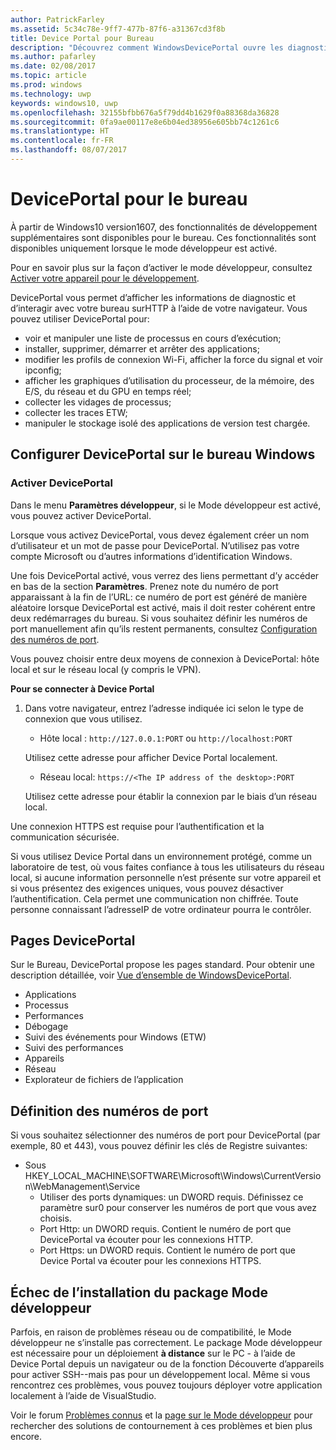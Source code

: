 ```yaml
---
author: PatrickFarley
ms.assetid: 5c34c78e-9ff7-477b-87f6-a31367cd3f8b
title: Device Portal pour Bureau
description: "Découvrez comment WindowsDevicePortal ouvre les diagnostics et l’automatisation sur votre bureau Windows."
ms.author: pafarley
ms.date: 02/08/2017
ms.topic: article
ms.prod: windows
ms.technology: uwp
keywords: windows10, uwp
ms.openlocfilehash: 32155bfbb676a5f79dd4b1629f0a88368da36828
ms.sourcegitcommit: 0fa9ae00117e8e6b04ed38956e605bb74c1261c6
ms.translationtype: HT
ms.contentlocale: fr-FR
ms.lasthandoff: 08/07/2017
---
```

# <a name="device-portal-for-desktop"></a>DevicePortal pour le bureau

À partir de Windows10 version1607, des fonctionnalités de développement supplémentaires sont disponibles pour le bureau. Ces fonctionnalités sont disponibles uniquement lorsque le mode développeur est activé.

Pour en savoir plus sur la façon d’activer le mode développeur, consultez [Activer votre appareil pour le développement](../get-started/enable-your-device-for-development.md).

DevicePortal vous permet d’afficher les informations de diagnostic et d’interagir avec votre bureau surHTTP à l’aide de votre navigateur. Vous pouvez utiliser DevicePortal pour:
- voir et manipuler une liste de processus en cours d’exécution;
- installer, supprimer, démarrer et arrêter des applications;
- modifier les profils de connexion Wi-Fi, afficher la force du signal et voir ipconfig;
- afficher les graphiques d’utilisation du processeur, de la mémoire, des E/S, du réseau et du GPU en temps réel;
- collecter les vidages de processus;
- collecter les traces ETW; 
- manipuler le stockage isolé des applications de version test chargée.

## <a name="set-up-device-portal-on-windows-desktop"></a>Configurer DevicePortal sur le bureau Windows

### <a name="turn-on-device-portal"></a>Activer DevicePortal

Dans le menu **Paramètres développeur**, si le Mode développeur est activé, vous pouvez activer DevicePortal.  

Lorsque vous activez DevicePortal, vous devez également créer un nom d’utilisateur et un mot de passe pour DevicePortal. N’utilisez pas votre compte Microsoft ou d’autres informations d’identification Windows.  

Une fois DevicePortal activé, vous verrez des liens permettant d’y accéder en bas de la section **Paramètres**. Prenez note du numéro de port apparaissant à la fin de l’URL: ce numéro de port est généré de manière aléatoire lorsque DevicePortal est activé, mais il doit rester cohérent entre deux redémarrages du bureau. Si vous souhaitez définir les numéros de port manuellement afin qu’ils restent permanents, consultez [Configuration des numéros de port](device-portal-desktop.md#setting-port-numbers).

Vous pouvez choisir entre deux moyens de connexion à DevicePortal: hôte local et sur le réseau local (y compris le VPN).

**Pour se connecter à Device Portal**

1. Dans votre navigateur, entrez l’adresse indiquée ici selon le type de connexion que vous utilisez.

    - Hôte local : `http://127.0.0.1:PORT` ou `http://localhost:PORT`

    Utilisez cette adresse pour afficher Device Portal localement.
    
    - Réseau local: `https://<The IP address of the desktop>:PORT`

    Utilisez cette adresse pour établir la connexion par le biais d’un réseau local.

Une connexion HTTPS est requise pour l’authentification et la communication sécurisée.

Si vous utilisez Device Portal dans un environnement protégé, comme un laboratoire de test, où vous faites confiance à tous les utilisateurs du réseau local, si aucune information personnelle n’est présente sur votre appareil et si vous présentez des exigences uniques, vous pouvez désactiver l’authentification. Cela permet une communication non chiffrée. Toute personne connaissant l’adresseIP de votre ordinateur pourra le contrôler.

## <a name="device-portal-pages"></a>Pages DevicePortal

Sur le Bureau, DevicePortal propose les pages standard. Pour obtenir une description détaillée, voir [Vue d’ensemble de WindowsDevicePortal](device-portal.md).

- Applications
- Processus
- Performances
- Débogage
- Suivi des événements pour Windows (ETW)
- Suivi des performances
- Appareils
- Réseau
- Explorateur de fichiers de l’application 

## <a name="setting-port-numbers"></a>Définition des numéros de port

Si vous souhaitez sélectionner des numéros de port pour DevicePortal (par exemple, 80 et 443), vous pouvez définir les clés de Registre suivantes:

- Sous HKEY_LOCAL_MACHINE\SOFTWARE\Microsoft\Windows\CurrentVersion\WebManagement\Service
    - Utiliser des ports dynamiques: un DWORD requis. Définissez ce paramètre sur0 pour conserver les numéros de port que vous avez choisis.
    - Port Http: un DWORD requis. Contient le numéro de port que DevicePortal va écouter pour les connexions HTTP.  
    - Port Https: un DWORD requis. Contient le numéro de port que Device Portal va écouter pour les connexions HTTPS.

## <a name="failure-to-install-developer-mode-package"></a>Échec de l’installation du package Mode développeur
Parfois, en raison de problèmes réseau ou de compatibilité, le Mode développeur ne s’installe pas correctement. Le package Mode développeur est nécessaire pour un déploiement **à distance** sur le PC - à l’aide de Device Portal depuis un navigateur ou de la fonction Découverte d’appareils pour activer SSH--mais pas pour un développement local.  Même si vous rencontrez ces problèmes, vous pouvez toujours déployer votre application localement à l’aide de VisualStudio. 

Voir le forum [Problèmes connus](https://social.msdn.microsoft.com/Forums/en-US/home?forum=Win10SDKToolsIssues&sort=relevancedesc&brandIgnore=True&searchTerm=%22device+portal%22) et la [page sur le Mode développeur](https://docs.microsoft.com/windows/uwp/get-started/enable-your-device-for-development#failure-to-install-developer-mode-package) pour rechercher des solutions de contournement à ces problèmes et bien plus encore. 

